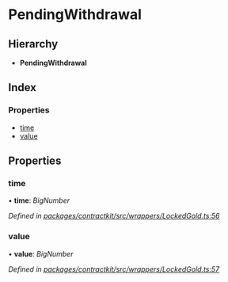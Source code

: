 # PendingWithdrawal

## Hierarchy

* **PendingWithdrawal**

## Index

### Properties

* [time]()
* [value]()

## Properties

### time

• **time**: _BigNumber_

_Defined in_ [_packages/contractkit/src/wrappers/LockedGold.ts:56_](https://github.com/celo-org/celo-monorepo/blob/master/packages/contractkit/src/wrappers/LockedGold.ts#L56)

### value

• **value**: _BigNumber_

_Defined in_ [_packages/contractkit/src/wrappers/LockedGold.ts:57_](https://github.com/celo-org/celo-monorepo/blob/master/packages/contractkit/src/wrappers/LockedGold.ts#L57)

